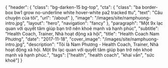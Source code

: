 {
   "header": {
      "class": "bg-darken-15 bg-top",
      "cta": {
         "class": "ba border-box bw1 grow no-underline white hover-white pa2 tracked ttu",
         "text": "Câu chuyện của tôi",
         "url": "/about"
      },
      "image": "/images/site/namphuong-intro.jpg",
      "layout": "hero",
      "navigation": "fancy"
   },
   "paragraph": "Một 9x lạc quan với quyết tâm giúp bạn trở nên khoẻ mạnh và hạnh phúc",
   "subtitle": "Health Coach, Trainer, Nhà hoạt động xã hội",
   "title": "Health Coach Nam Phương",
   "date": "2017-11-18",
   "cover_image": "/images/site/namphuong-intro.jpg",
   "description": "Tôi là Nam Phương - Health Coach, Trainer, Nhà hoạt động xã hội. Một 9x lạc quan với quyết tâm giúp bạn trở nên khoẻ mạnh và hạnh phúc.",
   "tags": ["health", "health coach", "khai vấn", "sức khoẻ"]
}
